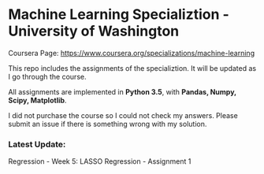 # Machine Learning Specializtion - University of Washington
Coursera Page: https://www.coursera.org/specializations/machine-learning

This repo includes the assignments of the specializtion. It will be updated as I go through the course.

All assignments are implemented in **Python 3.5**, with **Pandas, Numpy, Scipy, Matplotlib**.

I did not purchase the course so I could not check my answers. Please submit an issue if there is something wrong with my solution.

### Latest Update:
Regression - Week 5: LASSO Regression - Assignment 1

